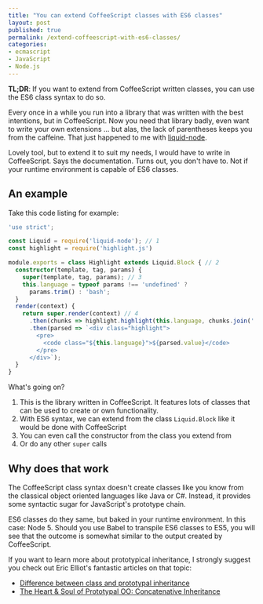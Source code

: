 ```yaml
---
title: "You can extend CoffeeScript classes with ES6 classes"
layout: post
published: true
permalink: /extend-coffeescript-with-es6-classes/
categories:
- ecmascript
- JavaScript
- Node.js
---
```


**TL;DR**: If you want to extend from CoffeeScript written classes, you can use
the ES6 class syntax to do so.

Every once in a while you run into a library that was written with the best
intentions, but in CoffeeScript. Now you need that library badly, even want
to write your own extensions ... but alas, the lack of parentheses keeps you
from the caffeine. That just happened to me with [liquid-node](https://github.com/sirlantis/liquid-node).

Lovely tool, but to extend it to suit my needs, I would have to write in
CoffeeScript. Says the documentation. Turns out, you don't have to. Not if your
runtime environment is capable of ES6 classes.

## An example

Take this code listing for example:

```typescript
'use strict';

const Liquid = require('liquid-node'); // 1
const highlight = require('highlight.js')

module.exports = class Highlight extends Liquid.Block { // 2
  constructor(template, tag, params) {
    super(template, tag, params); // 3
    this.language = typeof params !== 'undefined' ?
      params.trim() : 'bash';
  }
  render(context) {
    return super.render(context) // 4
      .then(chunks => highlight.highlight(this.language, chunks.join('')))
      .then(parsed => `<div class="highlight">
        <pre>
          <code class="${this.language}">${parsed.value}</code>
        </pre>
      </div>`);
  }
}
```

What's going on?

1. This is the library written in CoffeeScript. It features lots of classes that
can be used to create or own functionality.
2. With ES6 syntax, we can extend from the class `Liquid.Block` like it would be
done with CoffeeScript
3. You can even call the constructor from the class you extend from
4. Or do any other `super` calls

## Why does that work

The CoffeeScript class syntax doesn't create classes like you know from
the classical object oriented languages like Java or C#. Instead, it provides
some syntactic sugar for JavaScript's prototype chain.

ES6 classes do they same, but baked in your runtime environment. In this case:
Node 5. Should you use Babel to transpile ES6 classes to ES5, you will see that
the outcome is somewhat similar to the output created by CoffeeScript.

If you want to learn more about prototypical inheritance, I strongly
suggest you check out Eric Elliot's fantastic articles on that topic:

- [Difference between class and prototypal inheritance](https://medium.com/javascript-scene/master-the-javascript-interview-what-s-the-difference-between-class-prototypal-inheritance-e4cd0a7562e9)
- [The Heart & Soul of Prototypal OO: Concatenative Inheritance](https://medium.com/javascript-scene/the-heart-soul-of-prototypal-oo-concatenative-inheritance-a3b64cb27819#.plcy9jq2g)
